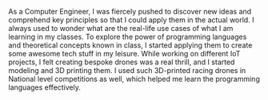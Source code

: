 As a Computer Engineer, I was fiercely pushed to discover new ideas and comprehend key principles so that I could apply them in the actual world. I always used to wonder what are the real-life use cases of what I am learning in my classes. To explore the power of programming languages and theoretical concepts known in class, I started applying them to create some awesome tech stuff in my leisure. While working on different IoT projects, I felt creating bespoke drones was a real thrill, and I started modeling and 3D printing them. I used such 3D-printed racing drones in National level competitions as well, which helped me learn the programming languages effectively.
